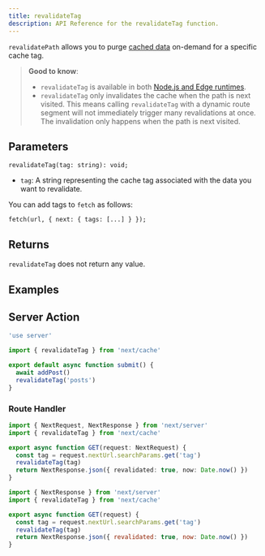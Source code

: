 ```yaml
---
title: revalidateTag
description: API Reference for the revalidateTag function.
---
```


`revalidatePath` allows you to purge [cached data](/docs/app/building-your-application/caching) on-demand for a specific cache tag.

> **Good to know**:
>
> - `revalidateTag` is available in both [Node.js and Edge runtimes](/docs/app/building-your-application/rendering/edge-and-nodejs-runtimes).
> - `revalidateTag` only invalidates the cache when the path is next visited. This means calling `revalidateTag` with a dynamic route segment will not immediately trigger many revalidations at once. The invalidation only happens when the path is next visited.

## Parameters

```tsx
revalidateTag(tag: string): void;
```

- `tag`: A string representing the cache tag associated with the data you want to revalidate.

You can add tags to `fetch` as follows:

```tsx
fetch(url, { next: { tags: [...] } });
```

## Returns

`revalidateTag` does not return any value.

## Examples

## Server Action

```ts filename="app/actions.ts" switcher
'use server'

import { revalidateTag } from 'next/cache'

export default async function submit() {
  await addPost()
  revalidateTag('posts')
}
```

### Route Handler

```ts filename="app/api/revalidate/route.ts" switcher
import { NextRequest, NextResponse } from 'next/server'
import { revalidateTag } from 'next/cache'

export async function GET(request: NextRequest) {
  const tag = request.nextUrl.searchParams.get('tag')
  revalidateTag(tag)
  return NextResponse.json({ revalidated: true, now: Date.now() })
}
```

```js filename="app/api/revalidate/route.js" switcher
import { NextResponse } from 'next/server'
import { revalidateTag } from 'next/cache'

export async function GET(request) {
  const tag = request.nextUrl.searchParams.get('tag')
  revalidateTag(tag)
  return NextResponse.json({ revalidated: true, now: Date.now() })
}
```
